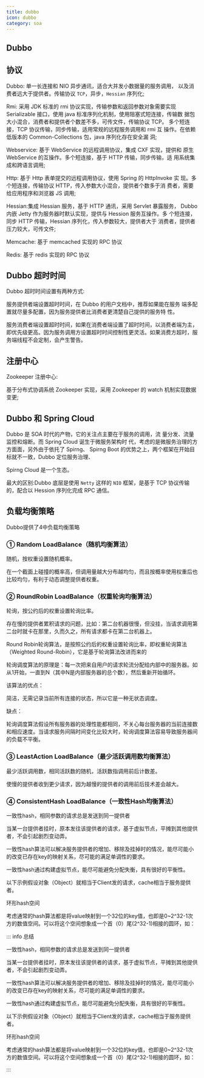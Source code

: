 ```yaml
---
title: dubbo
icon: dubbo
category: soa
---
```


## Dubbo

## 协议

Dubbo: 单一长连接和 NIO 异步通讯，适合大并发小数据量的服务调用， 以及消费者远大于提供者。传输协议 `TCP`，异步，`Hessian` 序列化;

Rmi: 采用 JDK 标准的 rmi 协议实现，传输参数和返回参数对象需要实现 Serializable 接口，使用 java 标准序列化机制，使用阻塞式短连接，传输数 据包大小混合，消费者和提供者个数差不多，可传文件，传输协议 TCP。 多个短连接，TCP 协议传输，同步传输，适用常规的远程服务调用和 rmi 互 操作。在依赖低版本的 Common-Collections 包，java 序列化存在安全漏 洞;

Webservice: 基于 WebService 的远程调用协议，集成 CXF 实现，提供和 原生 WebService 的互操作。多个短连接，基于 HTTP 传输，同步传输，适 用系统集成和跨语言调用;

Http: 基于 Http 表单提交的远程调用协议，使用 Spring 的 HttpInvoke 实 现。多个短连接，传输协议 HTTP，传入参数大小混合，提供者个数多于消 费者，需要给应用程序和浏览器 JS 调用;

Hessian:集成 Hessian 服务，基于 HTTP 通讯，采用 Servlet 暴露服务， Dubbo 内嵌 Jetty 作为服务器时默认实现，提供与 Hession 服务互操作。多 个短连接，同步 HTTP 传输，Hessian 序列化，传入参数较大，提供者大于 消费者，提供者压力较大，可传文件;

Memcache: 基于 memcached 实现的 RPC 协议

Redis: 基于 redis 实现的 RPC 协议

## Dubbo 超时时间

Dubbo 超时时间设置有两种方式:

服务提供者端设置超时时间，在 Dubbo 的用户文档中，推荐如果能在服务 端多配置就尽量多配置，因为服务提供者比消费者更清楚自己提供的服务特 性。

服务消费者端设置超时时间，如果在消费者端设置了超时时间，以消费者端为主，即优先级更高。因为服务调用方设置超时时间控制性更灵活。如果消费方超时，服务端线程不会定制，会产生警告。

## 注册中心

Zookeeper 注册中心:
 
 基于分布式协调系统 Zookeeper 实现，采用 Zookeeper 的 watch 机制实现数据变更;

## Dubbo 和 Spring Cloud

Dubbo 是 SOA 时代的产物，它的关注点主要在于服务的调用，流 量分发、流量监控和熔断。而 Spring Cloud 诞生于微服务架构时 代，考虑的是微服务治理的方方面面，另外由于依托了 Spirng、 Spirng Boot 的优势之上，两个框架在开始目标就不一致，Dubbo 定位服务治理、

Spirng Cloud 是一个生态。

最大的区别:Dubbo 底层是使用 `Netty` 这样的 `NIO` 框架，是基于 TCP 协议传输的，配合以 Hession 序列化完成 RPC 通信。

## 负载均衡策略

Dubbo提供了4中负载均衡策略

### ① Random LoadBalance（随机均衡算法）

随机，按权重设置随机概率。

在一个截面上碰撞的概率高，但调用量越大分布越均匀，而且按概率使用权重后也比较均匀，有利于动态调整提供者权重。

### ② RoundRobin LoadBalance（权重轮询均衡算法）

轮询，按公约后的权重设置轮询比率。

存在慢的提供者累积请求的问题，比如：第二台机器很慢，但没挂，当请求调用第二台时就卡在那里，久而久之，所有请求都卡在第二台机器上。

Round Robin轮询算法，是按照公约后的权重设置轮询比率，即权重轮询算法（Weighted Round-Robin），它是基于轮询算法改进而来的

轮询调度算法的原理是：每一次把来自用户的请求轮流分配给内部中的服务器。如从1开始，一直到N（其中N是内部服务器的总个数），然后重新开始循环。

该算法的优点：

简洁，无需记录当前所有连接的状态，所以它是一种无状态调度。

缺点：

轮询调度算法假设所有服务器的处理性能都相同，不关心每台服务器的当前连接数和相应速度。当请求服务间隔时间变化比较大时，轮询调度算法容易导致服务器间的负载不平衡。


### ③ LeastAction LoadBalance（最少活跃调用数均衡算法）

最少活跃调用数，相同活跃数的随机，活跃数指调用前后计数差。

使慢的提供者收到更少请求，因为越慢的提供者的调用前后技术差会越大。

### ④ ConsistentHash LoadBalance（一致性Hash均衡算法）

一致性hash，相同参数的请求总是发送到同一提供者

当某一台提供者挂时，原本发往该提供者的请求，基于虚拟节点，平摊到其他提供者，不会引起剧烈变动弄。

一致性hash算法可以解决服务提供者的增加、移除及挂掉时的情况，能尽可能小的改变已存在key的映射关系，尽可能的满足单调性的要求。

一致性hash通过构建虚拟节点，能尽可能避免分配失衡，具有很好的平衡性。

以下示例假设对象（Object）就相当于Client发的请求，cache相当于服务提供者。

环形hash空间

考虑通常的hash算法都是将value映射到一个32位的key值，也即是0~2^32-1次方的数值空间。可以将这个空间想象成一个首（0）尾(2^32-1)相接的圆环，如：

::: info 总结

一致性hash，相同参数的请求总是发送到同一提供者

当某一台提供者挂时，原本发往该提供者的请求，基于虚拟节点，平摊到其他提供者，不会引起剧烈变动弄。

一致性hash算法可以解决服务提供者的增加、移除及挂掉时的情况，能尽可能小的改变已存在key的映射关系，尽可能的满足单调性的要求。

一致性hash通过构建虚拟节点，能尽可能避免分配失衡，具有很好的平衡性。

以下示例假设对象（Object）就相当于Client发的请求，cache相当于服务提供者。

环形hash空间

考虑通常的hash算法都是将value映射到一个32位的key值，也即是0~2^32-1次方的数值空间。可以将这个空间想象成一个首（0）尾(2^32-1)相接的圆环，如：

:::
